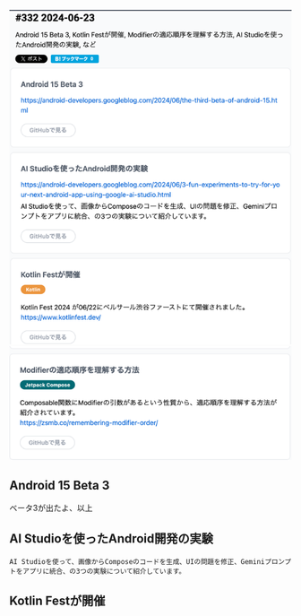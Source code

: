 ![img.png](img.png)
![img_1.png](img_1.png)

## Android 15 Beta 3
ベータ3が出たよ、以上

## AI Studioを使ったAndroid開発の実験
`AI Studioを使って、画像からComposeのコードを生成、UIの問題を修正、Geminiプロンプトをアプリに統合、の3つの実験について紹介しています。`

## Kotlin Festが開催
